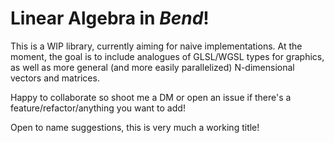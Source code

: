 # Linear Algebra in *Bend*!
This is a WIP library, currently aiming for naive implementations.
At the moment, the goal is to include analogues of GLSL/WGSL types for graphics,
as well as more general (and more easily parallelized) N-dimensional vectors and matrices.

Happy to collaborate so shoot me a DM or open an issue if there's a
feature/refactor/anything you want to add!

Open to name suggestions, this is very much a working title!
